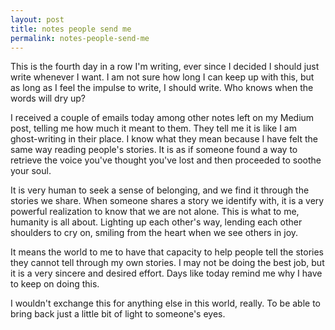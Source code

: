 ```yaml
---
layout: post
title: notes people send me
permalink: notes-people-send-me
---
```

This is the fourth day in a row I'm writing, ever since I decided I should just write whenever I want. I am not sure how long I can keep up with this, but as long as I feel the impulse to write, I should write. Who knows when the words will dry up?  

I received a couple of emails today among other notes left on my Medium post, telling me how much it meant to them. They tell me it is like I am ghost-writing in their place. I know what they mean because I have felt the same way reading people's stories. It is as if someone found a way to retrieve the voice you've thought you've lost and then proceeded to soothe your soul. 

It is very human to seek a sense of belonging, and we find it through the stories we share. When someone shares a story we identify with, it is a very powerful realization to know that we are not alone. This is what to me, humanity is all about. Lighting up each other's way, lending each other shoulders to cry on, smiling from the heart when we see others in joy. 

It means the world to me to have that capacity to help people tell the stories they cannot tell through my own stories. I may not be doing the best job, but it is a very sincere and desired effort. Days like today remind me why I have to keep on doing this. 

I wouldn't exchange this for anything else in this world, really. To be able to bring back just a little bit of light to someone's eyes. 


